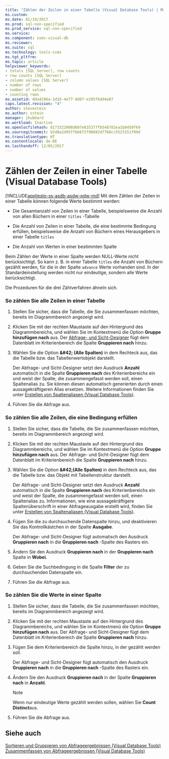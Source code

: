 ```yaml
---
title: "Zählen der Zeilen in einer Tabelle (Visual Database Tools) | Microsoft-Dokumentation"
ms.custom: 
ms.date: 01/19/2017
ms.prod: sql-non-specified
ms.prod_service: sql-non-specified
ms.service: 
ms.component: ssms-visual-db
ms.reviewer: 
ms.suite: sql
ms.technology: tools-ssms
ms.tgt_pltfrm: 
ms.topic: article
helpviewer_keywords:
- totals [SQL Server], row counts
- row counts [SQL Server]
- column values [SQL Server]
- number of rows
- number of values
- counting rows
ms.assetid: dda4296a-1d16-4e77-8d6f-e295f6dd4e87
caps.latest.revision: "4"
author: stevestein
ms.author: sstein
manager: jhubbard
ms.workload: Inactive
ms.openlocfilehash: 8173322008d607e835377fb548782ea1b8450f69
ms.sourcegitcommit: b2d8a2d95ffbb6f2f98692d7760cc5523151f99d
ms.translationtype: HT
ms.contentlocale: de-DE
ms.lasthandoff: 12/05/2017
---
```

# <a name="count-rows-in-a-table-visual-database-tools"></a>Zählen der Zeilen in einer Tabelle (Visual Database Tools)
[!INCLUDE[appliesto-ss-asdb-asdw-pdw-md](../../includes/appliesto-ss-asdb-asdw-pdw-md.md)] Mit dem Zählen der Zeilen in einer Tabelle können folgende Werte bestimmt werden:  
  
-   Die Gesamtanzahl von Zeilen in einer Tabelle, beispielsweise die Anzahl von allen Büchern in einer `titles` -Tabelle  
  
-   Die Anzahl von Zeilen in einer Tabelle, die eine bestimmte Bedingung erfüllen, beispielsweise die Anzahl von Büchern eines Herausgebers in einer Tabelle `titles`  
  
-   Die Anzahl von Werten in einer bestimmten Spalte  
  
Beim Zählen der Werte in einer Spalte werden NULL-Werte nicht berücksichtigt. So kann z. B. in einer Tabelle `titles` die Anzahl von Büchern gezählt werden, für die in der Spalte `advance` Werte vorhanden sind. In der Standardeinstellung werden nicht nur eindeutige, sondern alle Werte berücksichtigt.  
  
Die Prozeduren für die drei Zählverfahren ähneln sich.  
  
### <a name="to-count-all-the-rows-in-a-table"></a>So zählen Sie alle Zeilen in einer Tabelle  
  
1.  Stellen Sie sicher, dass die Tabelle, die Sie zusammenfassen möchten, bereits im Diagrammbereich angezeigt wird.  
  
2.  Klicken Sie mit der rechten Maustaste auf den Hintergrund des Diagrammbereichs, und wählen Sie im Kontextmenü die Option **Gruppe hinzufügen nach** aus. Der [Abfrage- und Sicht-Designer](../../ssms/visual-db-tools/query-and-view-designer-tools-visual-database-tools.md) fügt dem Datenblatt im Kriterienbereich die Spalte **Gruppieren nach** hinzu.  
  
3.  Wählen Sie die Option **\&#42; (Alle Spalten)** in dem Rechteck aus, das die Tabelle bzw. das Tabellenwertobjekt darstellt.  
  
    Der Abfrage- und Sicht-Designer setzt den Ausdruck **Anzahl** automatisch in die Spalte **Gruppieren nach** des Kriterienbereichs ein und weist der Spalte, die zusammengefasst werden soll, einen Spaltenalias zu. Sie können diesen automatisch generierten durch einen aussagekräftigeren Alias ersetzen. Weitere Informationen finden Sie unter [Erstellen von Spaltenaliasen &#40;Visual Database Tools&#41;](../../ssms/visual-db-tools/create-column-aliases-visual-database-tools.md).  
  
4.  Führen Sie die Abfrage aus.  
  
### <a name="to-count-all-the-rows-that-meet-a-condition"></a>So zählen Sie alle Zeilen, die eine Bedingung erfüllen  
  
1.  Stellen Sie sicher, dass die Tabelle, die Sie zusammenfassen möchten, bereits im Diagrammbereich angezeigt wird.  
  
2.  Klicken Sie mit der rechten Maustaste auf den Hintergrund des Diagrammbereichs, und wählen Sie im Kontextmenü die Option **Gruppe hinzufügen nach** aus. Der Abfrage- und Sicht-Designer fügt dem Datenblatt im Kriterienbereich die Spalte **Gruppieren nach** hinzu.  
  
3.  Wählen Sie die Option **\&#42;(Alle Spalten)** in dem Rechteck aus, das die Tabelle bzw. das Objekt mit Tabellenstruktur darstellt.  
  
    Der Abfrage- und Sicht-Designer setzt den Ausdruck **Anzahl** automatisch in die Spalte **Gruppieren nach** des Kriterienbereichs ein und weist der Spalte, die zusammengefasst werden soll, einen Spaltenalias zu. Informationen, wie eine aussagekräftigere Spaltenüberschrift in einer Abfrageausgabe erstellt wird, finden Sie unter [Erstellen von Spaltenaliasen &#40;Visual Database Tools&#41;](../../ssms/visual-db-tools/create-column-aliases-visual-database-tools.md).  
  
4.  Fügen Sie die zu durchsuchende Datenspalte hinzu, und deaktivieren Sie das Kontrollkästchen in der Spalte **Ausgabe**.  
  
    Der Abfrage- und Sicht-Designer fügt automatisch den Ausdruck **Gruppieren nach** in die **Gruppieren nach** -Spalte des Rasters ein.  
  
5.  Ändern Sie den Ausdruck **Gruppieren nach** in der **Gruppieren nach** Spalte in **Wobei**.  
  
6.  Geben Sie die Suchbedingung in die Spalte **Filter** der zu durchsuchenden Datenspalte ein.  
  
7.  Führen Sie die Abfrage aus.  
  
### <a name="to-count-the-values-in-a-column"></a>So zählen Sie die Werte in einer Spalte  
  
1.  Stellen Sie sicher, dass die Tabelle, die Sie zusammenfassen möchten, bereits im Diagrammbereich angezeigt wird.  
  
2.  Klicken Sie mit der rechten Maustaste auf den Hintergrund des Diagrammbereichs, und wählen Sie im Kontextmenü die Option **Gruppe hinzufügen nach** aus. Der Abfrage- und Sicht-Designer fügt dem Datenblatt im Kriterienbereich die Spalte **Gruppieren nach** hinzu.  
  
3.  Fügen Sie dem Kriterienbereich die Spalte hinzu, in der gezählt werden soll.  
  
    Der Abfrage- und Sicht-Designer fügt automatisch den Ausdruck **Gruppieren nach** in die **Gruppieren nach** -Spalte des Rasters ein.  
  
4.  Ändern Sie den Ausdruck **Gruppieren nach** in der Spalte **Gruppieren nach** in **Anzahl**.  
  
    > [!NOTE]  
    > Wenn nur eindeutige Werte gezählt werden sollen, wählen Sie **Count Distinct**aus.  
  
5.  Führen Sie die Abfrage aus.  
  
## <a name="see-also"></a>Siehe auch  
[Sortieren und Gruppieren von Abfrageergebnissen &#40;Visual Database Tools&#41;](../../ssms/visual-db-tools/sort-and-group-query-results-visual-database-tools.md)  
[Zusammenfassen von Abfrageergebnissen &#40;Visual Database Tools&#41;](../../ssms/visual-db-tools/summarize-query-results-visual-database-tools.md)  
  
